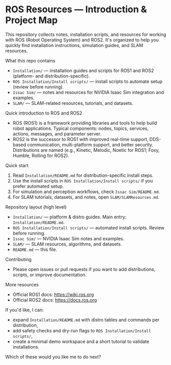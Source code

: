 # ROS Resources — Introduction & Project Map

This repository collects notes, installation scripts, and resources for working with ROS (Robot Operating System) and ROS2. It's organized to help you quickly find installation instructions, simulation guides, and SLAM resources.

What this repo contains
- `Installation/` — installation guides and scripts for ROS1 and ROS2 (platform- and distribution-specific).
- `ROS Installation/Install scripts/` — install scripts to automate setup (review before running).
- `Issac Sim/` — notes and resources for NVIDIA Isaac Sim integration and examples.
- `SLAM/` — SLAM-related resources, tutorials, and datasets.

Quick introduction to ROS and ROS2
- ROS (ROS1) is a framework providing libraries and tools to help build robot applications. Typical components: nodes, topics, services, actions, messages, and parameter server.
- ROS2 is the successor to ROS1 with improved real-time support, DDS-based communication, multi-platform support, and better security. Distributions are named (e.g., Kinetic, Melodic, Noetic for ROS1; Foxy, Humble, Rolling for ROS2).

Quick start
1. Read `Installation/README.md` for distribution-specific install steps.
2. Use the install scripts in `ROS Installation/Install scripts/` if you prefer automated setup.
3. For simulation and perception workflows, check `Issac Sim/README.md`.
4. For SLAM tutorials, datasets, and notes, open `SLAM/SLAMResources.md`.

Repository layout (high level)

- `Installation/` — platform & distro guides. Main entry: `Installation/README.md`.
- `ROS Installation/Install scripts/` — automated install scripts. Review before running.
- `Issac Sim/` — NVIDIA Isaac Sim notes and examples.
- `SLAM/` — SLAM resources, algorithms, and datasets.
- `README.md` — this file.

Contributing
- Please open issues or pull requests if you want to add distributions, scripts, or improve documentation.

More resources
- Official ROS1 docs: https://wiki.ros.org
- Official ROS2 docs: https://docs.ros.org

If you'd like, I can:
- expand `Installation/README.md` with distro tables and commands per distribution,
- add safety checks and dry-run flags to `ROS Installation/Install scripts/`,
- create a minimal demo workspace and a short tutorial to validate installations.

Which of these would you like me to do next?

